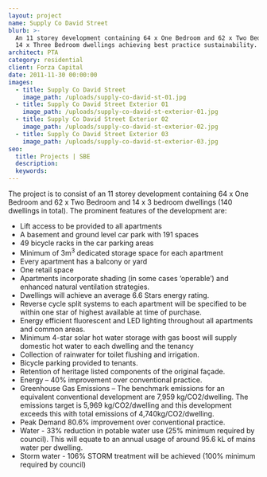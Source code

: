 ```yaml
---
layout: project
name: Supply Co David Street
blurb: >-
  An 11 storey development containing 64 x One Bedroom and 62 x Two Bedroom and
  14 x Three Bedroom dwellings achieving best practice sustainability.
architect: PTA
category: residential
client: Forza Capital
date: 2011-11-30 00:00:00
images:
  - title: Supply Co David Street
    image_path: /uploads/supply-co-david-st-01.jpg
  - title: Supply Co David Street Exterior 01
    image_path: /uploads/supply-co-david-st-exterior-01.jpg
  - title: Supply Co David Street Exterior 02
    image_path: /uploads/supply-co-david-st-exterior-02.jpg
  - title: Supply Co David Street Exterior 03
    image_path: /uploads/supply-co-david-st-exterior-03.jpg
seo:
  title: Projects | SBE
  description:
  keywords:
---
```



The project is to consist of an 11 storey development containing 64 x One Bedroom and 62 x Two Bedroom and 14 x 3 bedroom dwellings (140 dwellings in total). The prominent features of the development are:

* Lift access to be provided to all apartments
* A basement and ground level car park with 191 spaces
* 49 bicycle racks in the car parking areas
* Minimum of 3m<sup>3</sup> dedicated storage space for each apartment
* Every apartment has a balcony or yard
* One retail space
* Apartments incorporate shading (in some cases ‘operable’) and enhanced natural ventilation strategies.
* Dwellings will achieve an average 6.6 Stars energy rating.
* Reverse cycle split systems to each apartment will be specified to be within one star of highest available at time of purchase.
* Energy efficient fluorescent and LED lighting throughout all apartments and common areas.
* Minimum 4-star solar hot water storage with gas boost will supply domestic hot water to each dwelling and the tenancy
* Collection of rainwater for toilet flushing and irrigation.
* Bicycle parking provided to tenants.
* Retention of heritage listed components of the original façade.
* Energy – 40% improvement over conventional practice.
* Greenhouse Gas Emissions – The benchmark emissions for an equivalent conventional development are 7,959 kg/CO2/dwelling. The emissions target is 5,969 kg/CO2/dwelling and this development exceeds this with total emissions of 4,740kg/CO2/dwelling.
* Peak Demand 80.6% improvement over conventional practice.
* Water - 33% reduction in potable water use (25% minimum required by council). This will equate to an annual usage of around 95.6 kL of mains water per dwelling.
* Storm water - 106% STORM treatment will be achieved (100% minimum required by council)